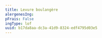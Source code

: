 ```yaml
---
title: Levure boulangère
alergenesIng:
pFrais: False
ingType: lof
uuid: b17da8aa-dc3a-41d9-8324-edf4795d03e5
---
```

